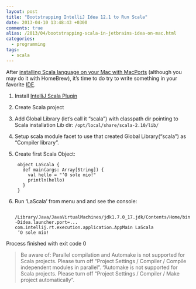 ```yaml
---
layout: post
title: "Bootstrapping IntelliJ Idea 12.1 to Run Scala"
date: 2013-04-10 13:48:43 +0300
comments: true
alias: /2013/04/bootstrapping-scala-in-jetbrains-idea-on-mac.html
categories:
  - programming
tags:
  - scala
---
```


After [installing Scala language on your Mac with MacPorts](/2013/04/scala-install-macosx-macports.html)
(although you may do it with HomeBrew), it’s time to do try to write something in your favorite [IDE](http://www.jetbrains.com/idea/).

<!-- more -->
1. Install [IntelliJ Scala Plugin](http://plugins.jetbrains.com/plugin/?id=1347)
2. Create Scala project
3. Add Global Library (let’s call it “scala”) with classpath dir pointing to Scala installation Lib dir: `/opt/local/share/scala-2.10/lib/`
4. Setup scala module facet to use that created Global Library(“scala”) as “Compiler library”.
5. Create first Scala Object:

        object LaScala {
          def main(args: Array[String]) {
            val hello = "’O sole mio!"
            println(hello)
          }
        }
6. Run ‘LaScala’ from menu and and see the console:

        /Library/Java/JavaVirtualMachines/jdk1.7.0_17.jdk/Contents/Home/bin/java -Didea.launcher.port=... com.intellij.rt.execution.application.AppMain LaScala
        ’O sole mio!

Process finished with exit code 0

> Be aware of: Parallel compilation and Automake is not supported for Scala projects. Please turn off “Project Settings / Compiler / Compile independent modules in parallel”. “Automake is not supported for Scala projects. Please turn off “Project Settings / Compiler / Make project automatically”.
